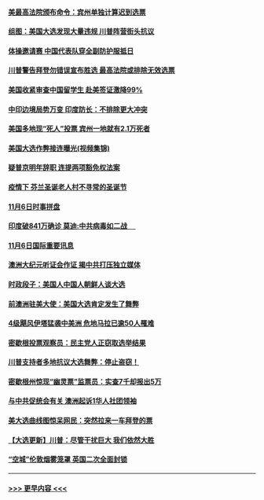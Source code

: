 #### [美最高法院颁布命令：宾州单独计算迟到选票](../pages/prog202/a102981329.md?t=11071702) 
#### [组图：美国大选发现大量违规 川普阵营街头抗议](../pages/prog202/a102981133.md?t=11071702) 
#### [体操邀请赛 中国代表队穿全副防护服抵日](../pages/prog202/a102981150.md?t=11071702) 
#### [川普警告拜登勿错误宣布胜选 最高法院或排除无效选票](../pages/prog202/a102981091.md?t=11071702) 
#### [美国收紧审查中国留学生 赴美签证激降99%](../pages/prog202/a102981128.md?t=11071702) 
#### [中印边境局势万变 印度防长：不排除更大冲突](../pages/prog202/a102981116.md?t=11071702) 
#### [美国多地现“死人”投票 宾州一地就有2.1万死者](../pages/prog202/a102981089.md?t=11071702) 
#### [美国大选作弊接连曝光(视频集锦)](../pages/prog202/a102981021.md?t=11071702) 
#### [疑普京明年辞职 连提两项豁免权法案](../pages/prog202/a102980685.md?t=11071702) 
#### [疫情下 芬兰圣诞老人村不寻常的圣诞节](../pages/prog202/a102980913.md?t=11071702) 
#### [11月6日时事拼盘](../pages/prog202/a102980906.md?t=11071702) 
#### [印度破841万确诊 莫迪:中共病毒如二战  　](../pages/prog202/a102980750.md?t=11071702) 
#### [11月6日国际重要讯息](../pages/prog202/a102980583.md?t=11071702) 
#### [澳洲大纪元听证会作证 揭中共打压独立媒体](../pages/prog202/a102980509.md?t=11071702) 
#### [时政段子：美国人中国人朝鲜人谈大选](../pages/prog202/a102980510.md?t=11071702) 
#### [前澳洲驻美大使：美国大选肯定发生了舞弊](../pages/prog202/a102980492.md?t=11071702) 
#### [4级飓风伊塔猛袭中美洲 危地马拉已逾50人罹难](../pages/prog202/a102980382.md?t=11071702) 
#### [密歇根投票观察员：民主党人正窃取选举结果](../pages/prog202/a102980312.md?t=11071702) 
#### [川普支持者多地抗议大选舞弊：停止盗窃！](../pages/prog202/a102980292.md?t=11071702) 
#### [密歇根州惊现“幽灵票”监票员：实查7千却报出5万](../pages/prog202/a102980278.md?t=11071702) 
#### [与中共促统会有关 澳洲起诉1华人社团领袖](../pages/prog202/a102979677.md?t=11071702) 
#### [美大选曲线图惊呆网民：突然拉来一车拜登的票](../pages/prog202/a102980229.md?t=11071702) 
#### [【大选更新】川普：尽管干扰巨大 我们依然大胜](../pages/prog202/a102977799.md?t=11071702) 
#### [“空城”伦敦烟雾笼罩 英国二次全面封锁](../pages/prog202/a102980064.md?t=11071702) 

----
#### [ >>> 更早内容 <<< ](../indexes/prog202-earlier.md)
